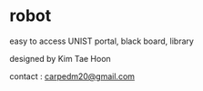robot
=====

easy to access UNIST portal, black board, library

designed by Kim Tae Hoon

contact : carpedm20@gmail.com
